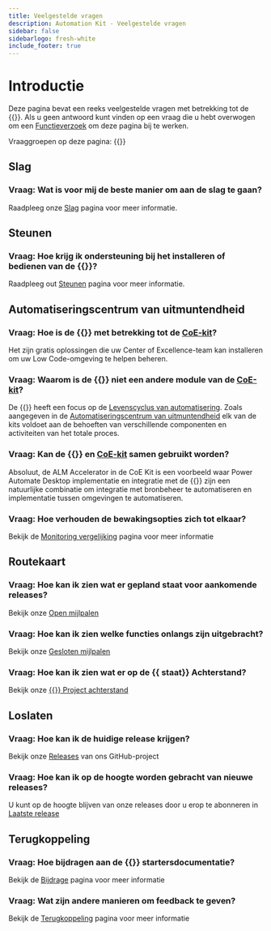 ```yaml
---
title: Veelgestelde vragen
description: Automation Kit - Veelgestelde vragen
sidebar: false
sidebarlogo: fresh-white
include_footer: true
---
```

# Introductie

Deze pagina bevat een reeks veelgestelde vragen met betrekking tot de {{<product-name>}}. Als u geen antwoord kunt vinden op een vraag die u hebt overwogen om een [Functieverzoek](https://github.com/microsoft/powercat-automation-kit/issues/new/choose) om deze pagina bij te werken.

Vraaggroepen op deze pagina:
{{<toc>}}

## Slag

### **Vraag:** Wat is voor mij de beste manier om aan de slag te gaan?

Raadpleeg onze [Slag](/nl/get-started) pagina voor meer informatie.

## Steunen

### **Vraag:** Hoe krijg ik ondersteuning bij het installeren of bedienen van de {{<product-name>}}?

Raadpleeg out [Steunen](/nl/support) pagina voor meer informatie.

## Automatiseringscentrum van uitmuntendheid

### **Vraag:** Hoe is de {{<product-name>}} met betrekking tot de [CoE-kit](https://learn.microsoft.com/power-platform/guidance/coe/starter-kit)?

Het zijn gratis oplossingen die uw Center of Excellence-team kan installeren om uw Low Code-omgeving te helpen beheren.

### **Vraag:** Waarom is de {{<product-name>}} niet een andere module van de [CoE-kit](https://learn.microsoft.com/power-platform/guidance/coe/starter-kit)?

De {{<product-name>}} heeft een focus op de [Levenscyclus van automatisering](https://learn.microsoft.com/power-automate/guidance/automation-kit/overview/automation-coe-strategy#automation-lifecycle). Zoals aangegeven in de [Automatiseringscentrum van uitmuntendheid](https://learn.microsoft.com/power-automate/guidance/automation-kit/overview/automation-coe-strategy#automation-center-of-excellence) elk van de kits voldoet aan de behoeften van verschillende componenten en activiteiten van het totale proces.

### **Vraag:** Kan de {{<product-name>}} en [CoE-kit](https://learn.microsoft.com/power-platform/guidance/coe/starter-kit) samen gebruikt worden?

Absoluut, de ALM Accelerator in de CoE Kit is een voorbeeld waar Power Automate Desktop implementatie en integratie met de {{<product-name>}} zijn een natuurlijke combinatie om integratie met bronbeheer te automatiseren en implementatie tussen omgevingen te automatiseren.

### **Vraag:** Hoe verhouden de bewakingsopties zich tot elkaar?

Bekijk de [Monitoring vergelijking](/nl/monitoring-compare) pagina voor meer informatie

## Routekaart

### **Vraag:** Hoe kan ik zien wat er gepland staat voor aankomende releases?

Bekijk onze [Open mijlpalen](https://github.com/microsoft/powercat-automation-kit/milestones?state=open)

### **Vraag:** Hoe kan ik zien welke functies onlangs zijn uitgebracht?

Bekijk onze [Gesloten mijlpalen](https://github.com/microsoft/powercat-automation-kit/milestones?state=closed)

### **Vraag:** Hoe kan ik zien wat er op de {{ staat<product-name>}} Achterstand?

Bekijk onze [{{<product-name>}} Project achterstand](https://aka.ms/ak4pp/backlog)

## Loslaten

### **Vraag:** Hoe kan ik de huidige release krijgen?

Bekijk onze [Releases](https://github.com/microsoft/powercat-automation-kit/releases) van ons GitHub-project

### **Vraag:** Hoe kan ik op de hoogte worden gebracht van nieuwe releases?

U kunt op de hoogte blijven van onze releases door u erop te abonneren in [Laatste release](https://github.com/microsoft/powercat-automation-kit#latest-release)

## Terugkoppeling

### **Vraag:** Hoe bijdragen aan de {{<product-name>}} startersdocumentatie?

Bekijk de [Bijdrage](/nl/contribution) pagina voor meer informatie

### **Vraag:** Wat zijn andere manieren om feedback te geven?

Bekijk de [Terugkoppeling](/nl/contribution/feedback) pagina voor meer informatie
